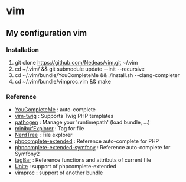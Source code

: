 # vim
## My configuration vim ##

### Installation ###

1. git clone https://github.com/Nedeas/vim.git ~/.vim
2. cd ~/.vim/ && git submodule update --init --recursive
3. cd ~/.vim/bundle/YouCompleteMe && ./install.sh --clang-completer
4. cd ~/.vim/bundle/vimproc.vim && make
### Reference ###

* [YouCompleteMe](https://github.com/Valloric/YouCompleteMe) : auto-complete
* [vim-twig](https://github.com/evidens/vim-twig) : Supports Twig PHP templates
* [pathogen](https://github.com/tpope/vim-pathogen) : Manage your 'runtimepath' (load bundle, ...)
* [minibufExplorer](https://github.com/fholgado/minibufexpl.vim) : Tag for file
* [NerdTree](https://github.com/scrooloose/nerdtree) : File explorer
* [phpcomplete-extended](https://github.com/m2mdas/phpcomplete-extended) : Reference auto-complete for PHP
* [phpcomplete-extended-symfony](https://github.com/m2mdas/phpcomplete-extended) : Reference auto-complete for Symfony2
* [tagBar](https://github.com/majutsushi/tagbar) : Reference functions and attributs of current file
* [Unite](https://github.com/Shougo/unite.vim) : support of phpcomplete-extended
* [vimproc](https://github.com/Shougo/vimproc.vim) : support of another bundle


